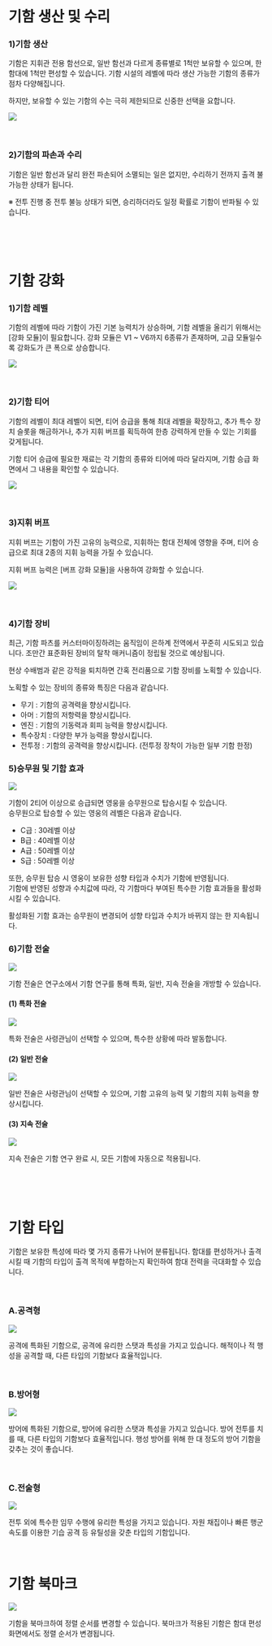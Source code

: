 # 기함 생산 및 수리

### 1)기함 생산

기함은 지휘관 전용 함선으로, 일반 함선과 다르게 종류별로 1척만 보유할 수 있으며, 한 함대에 1척만 편성할 수 있습니다. 기함 시설의 레벨에 따라 생산 가능한 기함의 종류가 점차 다양해집니다. 

하지만, 보유할 수 있는 기함의 수는 극히 제한되므로 신중한 선택을 요합니다.

![](http://d3bbxo4nelobc3.cloudfront.net/html/img/help/202_001flagshipbuild.jpg)

<br>

### 2)기함의 파손과 수리

기함은 일반 함선과 달리 완전 파손되어 소멸되는 일은 없지만, 수리하기 전까지 출격 불가능한 상태가 됩니다.

※ 전투 진행 중 전투 불능 상태가 되면, 승리하더라도 일정 확률로 기함이 반파될 수 있습니다.

<br>

<br>

<br>

# 기함 강화

### 1)기함 레벨

기함의 레벨에 따라 기함이 가진 기본 능력치가 상승하며, 기함 레벨을 올리기 위해서는 [강화 모듈]이 필요합니다. 강화 모듈은 V1 ~ V6까지 6종류가 존재하며, 고급 모듈일수록 강화도가 큰 폭으로 상승합니다.

![](http://d3bbxo4nelobc3.cloudfront.net/html/img/help/202_002flagshiplevel.jpg)

<br>

### 2)기함 티어

기함의 레벨이 최대 레벨이 되면, 티어 승급을 통해 최대 레벨을 확장하고, 추가 특수 장치 슬롯을 해금하거나, 추가 지휘 버프를 획득하여 한층 강력하게 만들 수 있는 기회를 갖게됩니다.

기함 티어 승급에 필요한 재료는 각 기함의 종류와 티어에 따라 달라지며, 기함 승급 화면에서 그 내용을 확인할 수 있습니다.

![](http://d3bbxo4nelobc3.cloudfront.net/html/img/help/202_003flagshiptier.jpg)

<br>

### 3)지휘 버프

지휘 버프는 기함이 가진 고유의 능력으로, 지휘하는 함대 전체에 영향을 주며, 티어 승급으로 최대 2종의 지휘 능력을 가질 수 있습니다.

지휘 버프 능력은 [버프 강화 모듈]을 사용하여 강화할 수 있습니다.

![](http://d3bbxo4nelobc3.cloudfront.net/html/img/help/202_004flagshipbuff.jpg)

<br>

### 4)기함 장비

최근, 기함 파츠를 커스터마이징하려는 움직임이 은하계 전역에서 꾸준히 시도되고 있습니다. 조만간 표준화된 장비의 탈착 매커니즘이 정립될 것으로 예상됩니다.

현상 수배범과 같은 강적을 퇴치하면 간혹 전리품으로 기함 장비를 노획할 수 있습니다.

노획할 수 있는 장비의 종류와 특징은 다음과 같습니다.

- 무기 : 기함의 공격력을 향상시킵니다.
- 아머 : 기함의 저항력을 향상시킵니다.
- 엔진 : 기함의 기동력과 회피 능력을 향상시킵니다.
- 특수장치 : 다양한 부가 능력을 향상시킵니다.
- 전투정 : 기함의 공격력을 향상시킵니다. (전투정 장착이 가능한 일부 기함 한정)


### 5)승무원 및 기함 효과

![](https://d3bbxo4nelobc3.cloudfront.net/html/img/help/202_005spskill.jpg)

기함이 2티어 이상으로 승급되면 영웅을 승무원으로 탑승시킬 수 있습니다.<br>
승무원으로 탑승할 수 있는 영웅의 레벨은 다음과 같습니다.
- C급 : 30레벨 이상
- B급 : 40레벨 이상
- A급 : 50레벨 이상
- S급 : 50레벨 이상

또한, 승무원 탑승 시 영웅이 보유한 성향 타입과 수치가 기함에 반영됩니다.<br>
기함에 반영된 성향과 수치값에 따라, 각 기함마다 부여된 특수한 기함 효과들을 활성화시킬 수 있습니다.

활성화된 기함 효과는 승무원이 변경되어 성향 타입과 수치가 바뀌지 않는 한 지속됩니다.


### 6)기함 전술

![](https://d3bbxo4nelobc3.cloudfront.net/html/img/help/202_001tactics.jpg)

기함 전술은 연구소에서 기함 연구를 통해 특화, 일반, 지속 전술을 개방할 수 있습니다.

#### (1) 특화 전술
 
![](https://d3bbxo4nelobc3.cloudfront.net/html/img/help/202_002tactics.jpg)

   특화 전술은 사령관님이 선택할 수 있으며, 특수한 상황에 따라 발동합니다.
   
#### (2) 일반 전술
 
![](https://d3bbxo4nelobc3.cloudfront.net/html/img/help/202_003tactics.jpg)

   일반 전술은 사령관님이 선택할 수 있으며, 기함 고유의 능력 및 기함의 지휘 능력을 향상시킵니다.
   
#### (3) 지속 전술
 
![](https://d3bbxo4nelobc3.cloudfront.net/html/img/help/202_004tactics.jpg)

   지속 전술은 기함 연구 완료 시, 모든 기함에 자동으로 적용됩니다.

<br>

<br>

<br>

# 기함 타입

기함은 보유한 특성에 따라 몇 가지 종류가 나뉘어 분류됩니다. 
함대를 편성하거나 출격시킬 때 기함의 타입이 출격 목적에 부합하는지 확인하여 함대 전력을 극대화할 수 있습니다.

<br>


### A.공격형

![](http://d3bbxo4nelobc3.cloudfront.net/html/img/help/ico_flagship_type_offence.jpg)

공격에 특화된 기함으로, 공격에 유리한 스탯과 특성을 가지고 있습니다. 해적이나 적 행성을 공격할 때, 다른 타입의 기함보다 효율적입니다.

<br>

### B.방어형

![](http://d3bbxo4nelobc3.cloudfront.net/html/img/help/ico_flagship_type_defensive.jpg)

방어에 특화된 기함으로, 방어에 유리한 스탯과 특성을 가지고 있습니다. 방어 전투를 치를 때, 다른 타입의 기함보다 효율적입니다. 행성 방어를 위해 한 대 정도의 방어 기함을 갖추는 것이 좋습니다.

<br>

### C.전술형

![](http://d3bbxo4nelobc3.cloudfront.net/html/img/help/ico_flagship_type_tactical.jpg)

전투 외에 특수한 임무 수행에 유리한 특성을 가지고 있습니다. 자원 채집이나 빠른 행군 속도를 이용한 기습 공격 등 유틸성을 갖춘 타입의 기함입니다.

<br>

# 기함 북마크

![](http://d3bbxo4nelobc3.cloudfront.net/html/img/help/202_001bookmark.jpg)

기함을 북마크하여 정렬 순서를 변경할 수 있습니다.
북마크가 적용된 기함은 함대 편성 화면에서도 정렬 순서가 변경됩니다.












